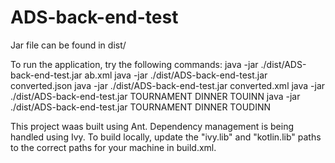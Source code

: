# ADS-back-end-test
Jar file can be found in dist/

To run the application, try the following commands:
   java -jar ./dist/ADS-back-end-test.jar ab.xml
   java -jar ./dist/ADS-back-end-test.jar converted.json
   java -jar ./dist/ADS-back-end-test.jar converted.xml
   java -jar ./dist/ADS-back-end-test.jar TOURNAMENT DINNER TOUINN
   java -jar ./dist/ADS-back-end-test.jar TOURNAMENT DINNER TOUDINN

This project waas built using Ant. Dependency management is being handled using Ivy.
To build locally, update the "ivy.lib" and "kotlin.lib" paths to the correct paths for your machine in build.xml.
